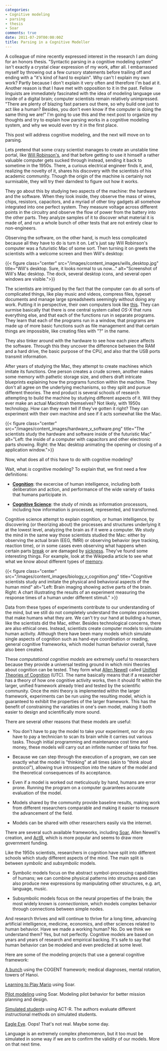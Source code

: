 ```yaml
---
categories:
- Cognitive modeling
- parsing
- thesis
- Soar
comments: true
date: 2011-07-29T00:00:00Z
title: Parsing in a Cognitive Modeller
---
```


A colleague of mine recently expressed interest in the research I am doing for an honors thesis. "Syntactic parsing in a cognitive modeling system" isn't exactly a crystal clear expression of my work, after all. I embarrassed myself by throwing out a few cursory statements before trailing off and ending with a "it's kind of hard to explain". Why can't I explain my own work? Partly because I don't explain it very often and therefore I'm bad at it. Another reason is that I have met with opposition to it in the past. Fellow linguists are immediately fascinated with the idea of modeling language use inside of a digital brain; computer scientists remain relatively unimpressed. "There are plenty of blazing fast parsers out there, so why build one just to act like a human? Besides, you don't even know if the computer is doing the same thing we are!" I'm going to use this and the next post to organize my thoughts and try to explain how parsing works in a cognitive modeling system, and why we would even try it in the first place.

This post will address cognitive modeling, and the next will move on to parsing.

Lets pretend that some crazy scientist manages to create an unstable time portal, like [Will Robinson's](http://www.imdb.com/title/tt0120738/), and that before getting to use it himself a rather valuable computer gets sucked through instead, sending it back to sometime in the 1950s. There, a curious electrical engineer finds it, and, realizing the novelty of it, shares his discovery with the scientists of his academic community. Though the origin of the machine is certainly not surmisable, they will try their darndest to figure out how it works.

They go about this by studying two aspects of the machine: the hardware and the software. When they look inside, they observe the mass of wires, chips, resistors, capacitors, and a myriad of other tiny gadgets all somehow integrated into one perfect system. They measure voltage across different points in the circuitry and observe the flow of power from the battery into the other parts. They analyze samples of it to discover what material it is made of, and run a whole bunch of other tests that are not entirely clear to non-engineers.

Observing the software, on the other hand, is much less complicated because all they have to do is turn it on. Let's just say Will Robinson's computer was a futuristic Mac of some sort. Then turning it on greets the scientists with a welcome screen and then Will's desktop:

{{< figure class="center" src="/images/content_images/wills_desktop.jpg" title="Will's desktop. Sure, it looks normal to us now..." alt="Screenshot of Will's Mac desktop. The dock, several desktop icons, and several open windows are visible.">}}

The scientists are intrigued by the fact that the computer can do all sorts of complicated things, like play music and videos, compress files, typeset documents and manage large spreadsheets seemingly without doing any work. Putting it in perspective, their own computers look like [this](http://www.computersciencelab.com/ComputerHistory/HistoryPt3.htm). They can surmise basically that there is one central system called *OS-X* that runs everything else, and that each of the functions run in separate programs. They learn that each of the programs run in a window, that programs are made up of more basic functions such as file management and that certain things are impossible, like creating files with "?" in the name.

They also tinker around with the hardware to see how each piece affects the software. Through this they uncover the difference between the RAM and a hard drive, the basic purpose of the CPU, and also that the USB ports transmit information.

After years of studying the Mac, they attempt to create machines which imitate its functions. One person creates a crude screen, another makes some memory with pathetic storage size, and others draft intricate blueprints explaining how the programs function within the machine. They don't all agree on the underlying mechanisms, so they split and pursue different theories. The end product is several schools of research attempting to build the machine by studying different aspects of it. Will they ever make an actual Macintosh themselves? Not likely, with 1950s technology. How can they even tell if they've gotten it right? They can experiment with their own machine and see if it acts somewhat like the Mac.

{{< figure class="center" src="/images/content_images/hardware_v_software.png" title="The scientists study the hardware and software inside of the futuristic Mac" alt="Left: the inside of a computer with capacitors and other electronic parts showing. Right: the Mac desktop animating the opening or closing of a application window.">}}

Now, what does all of this have to do with cognitive modeling?

Wait, what *is* cognitive modeling? To explain that, we first need a few definitions:

* [**Cognition**](https://en.wikipedia.org/wiki/Cognition): the excercise of human intelligence, including both deliberation and action, and performance of the wide variety of tasks that humans participate in.

* [**Cognitive Science**](http://en.wikipedia.org/wiki/Cognitive_science): the study of minds as information processors, including how information is processed, represented, and transformed.

Cognitive science attempt to explain cognition, or human intelligence, by discovering (or theorizing about) the processes and structures underlying it at the lowest level, analyzing the brain as if it were a computer. We study the mind in the same way those scientists studied the Mac: either by observing the actual brain (EEG, fMRI) or observing behavior (eye tracking, reaction time), or in some cases even observing what happens when certain parts [break](http://en.wikipedia.org/wiki/Phineas_Gage) or are damaged by [sickness](http://en.wikipedia.org/wiki/Aphasia). They've found some interesting things. For example, look at the Wikipedia article to see what what we know about different types of [memory](http://en.wikipedia.org/wiki/Memory).

{{< figure class="center" src="/images/content_images/biology_v_cognition.png" title="Cognitive scientists study and imitate the physical and behavioral aspects of the human mind" alt="Left: Brain imaging showing active parts of the brain. Right: A chart illustrating the results of an experiment measuring the response times of a human under different stimuli." >}}

Data from these types of experiments contribute to our understanding of the mind, but we still do not completely understand the complex processes that make humans what they are. We can't try our hand at building a human, like the scientists did the Mac, either. Besides technological concerns, there are also ethical ones. Instead, scientists create computer models to simulate human activity. Although there have been many models which simulate single aspects of cognition such as hand-eye coordination or reading, general cognitive frameworks, which model human behavior overall, have also been created.

These *computational cognitive models* are extremely useful to researchers because they provide a universal testing ground in which mini theories about cognition can be tested. They form what [Allen Newell](http://en.wikipedia.org/wiki/Allen_Newell) called [Unified Theories of Cognition](http://en.wikipedia.org/wiki/Unified_theory_of_cognition) (UTC). The name basically means that if a researcher has a theory of how one cognitive activity works, then it should fit within the larger, unified framework already tried and tested by the scientific community. Once the mini theory is implemented within the larger framework, experiments can be run using the resulting model, which is guaranteed to exhibit the properties of the larger framework. This has the benefit of constraining the variables in one's own model, making it both easier to design and scientifically more sound.

There are several other reasons that these models are useful:

* You don't have to pay the model to take your experiment, nor do you have to pay a technician to scan its brain while it carries out various tasks. Though initial programming and maintenance cost time and money, these models will carry out an infinite number of tasks for free.

* Because we can step through the execution of a program, we can see exactly what the model is "thinking" at all times (akin to "think aloud protocol"), allowing true introspection into the nature of the model and the theoretical consequences of its acceptance.

* Even if a model is worked out meticulously by hand, humans are error prone. Running the program on a computer guarantees accurate evaluation of the model.

* Models shared by the community provide baseline results, making work from different researchers comparable and making it easier to measure the advancement of the field.

* Models can be shared with other researchers easily via the internet.</ul><div>There are several such available frameworks, including [Soar](http://sitemaker.umich.edu/soar/home), Allen Newell's creation, and [ActR](http://act-r.psy.cmu.edu/), which is more popular and seems to draw more government funding.

Like the 1950s scientists, researchers in cognition have split into different schools which study different aspects of the mind. The main split is between *symbolic* and *subsymbolic* models.

* Symbolic models focus on the abstract symbol-processing capabilities of humans; we can combine physical patterns into structures and can also produce new expressions by manipulating other structures, e.g. art, language, music.

* Subsymbolic models focus on the neural properties of the brain; the most widely known is *connectionism*, which models complex behavior through connections between simple nodes.

And research thrives and will continue to thrive for a long time, advancing artificial intelligence, medicine, economics, and other sciences related to human behavior. Have we made a working human? No. Do we think we understand them? Yes, but not perfectly. Cognitive models are based on years and years of research and empirical backing. It's safe to say that human behavior can be modeled and even predicted at some level.

Here are some of the modeling projects that use a general cognitive framework:

[A bunch](http://cogent.psyc.bbk.ac.uk/) using the COGENT framework; medical diagnoses, mental rotation, towers of Hanoi.

[Learning to Play Mario](http://sitemaker.umich.edu/soar/files/mohan.pdf) using Soar.

[Pilot modeling](http://www.isi.edu/soar/soar-ifor-project.html) using Soar. Modeling pilot behavior for better mission planning and design.

[Simulated student](http://act-r.psy.cmu.edu/publications/pubinfo.php?id=359)s using ACT-R. The authors evaluate different instructional methods on simulated students.

[Eagle Eye](http://www.eagleeyemovie.com/). Oops! That's not real. Maybe some day.

Language is an extremely complex phenomenon, but it too must be simulated in some way if we are to confirm the validity of our models. More on that next time.
